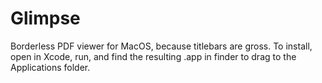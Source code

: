 # Glimpse

Borderless PDF viewer for MacOS, because titlebars are gross. To install, open
in Xcode, run, and find the resulting .app in finder to drag to the Applications
folder.
